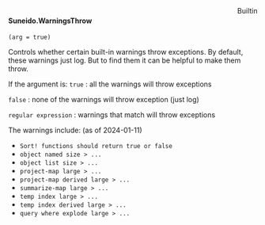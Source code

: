 <div style="float:right"><span class="builtin">Builtin</span></div>

#### Suneido.WarningsThrow

``` suneido
(arg = true)
```

Controls whether certain built-in warnings throw exceptions. By default, these warnings just log. But to find them it can be helpful to make them throw.

If the argument is:
`true`
: all the warnings will throw exceptions

`false`
: none of the warnings will throw exception (just log)

`regular expression`
: warnings that match will throw exceptions

The warnings include: (as of 2024-01-11)

-	`Sort! functions should return true or false`
-	`object named size > ...`
-	`object list size > ...`
-	`project-map large > ...`
-	`project-map derived large > ...`
-	`summarize-map large > ...`
-	`temp index large > ...`
-	`temp index derived large > ...`
-	`query where explode large > ...`